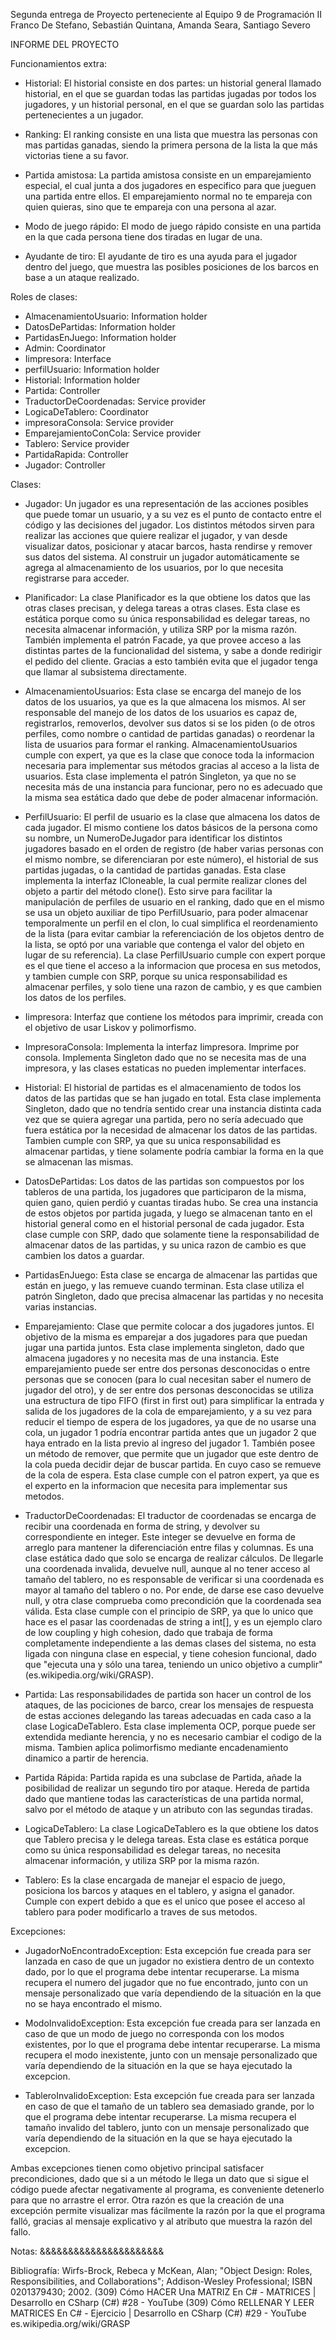 Segunda entrega de Proyecto perteneciente al Equipo 9 de Programación II
Franco De Stefano, Sebastián Quintana, Amanda Seara, Santiago Severo

INFORME DEL PROYECTO


Funcionamientos extra:

-	Historial:
El historial consiste en dos partes: un historial general llamado historial, en el que se guardan todas las partidas jugadas por todos los jugadores, y un historial personal, en el que se guardan solo las partidas pertenecientes a un jugador.

-	Ranking:
El ranking consiste en una lista que muestra las personas con mas partidas ganadas, siendo la primera persona de la lista la que más victorias tiene a su favor.

-	Partida amistosa:
La partida amistosa consiste en un emparejamiento especial, el cual junta a dos jugadores en especifico para que jueguen una partida entre ellos. El emparejamiento normal no te empareja con quien quieras, sino que te empareja con una persona al azar.

-	Modo de juego rápido:
El modo de juego rápido consiste en una partida en la que cada persona tiene dos tiradas en lugar de una.

-	Ayudante de tiro:
El ayudante de tiro es una ayuda para el jugador dentro del juego, que muestra las posibles posiciones de los barcos en base a un ataque realizado.


Roles de clases:
- AlmacenamientoUsuario: Information holder
- DatosDePartidas: Information holder
- PartidasEnJuego: Information holder
- Admin: Coordinator
- Iimpresora: Interface
- perfilUsuario: Information holder
- Historial: Information holder
- Partida: Controller
- TraductorDeCoordenadas: Service provider
- LogicaDeTablero: Coordinator
- impresoraConsola: Service provider
- EmparejamientoConCola: Service provider
- Tablero: Service provider
- PartidaRapida: Controller
- Jugador: Controller


Clases:

- Jugador:
Un jugador es una representación de las acciones posibles que puede tomar un usuario, y a su vez es el punto de contacto entre el código y las decisiones del jugador. Los distintos métodos sirven para realizar las acciones que quiere realizar el jugador, y van desde visualizar datos, posicionar y atacar barcos, hasta rendirse y remover sus datos del sistema. Al construir un jugador automáticamente se agrega al almacenamiento de los usuarios, por lo que necesita registrarse para acceder.

- Planificador: 
La clase Planificador es la que obtiene los datos que las otras clases precisan, y delega tareas a otras clases.
Esta clase es estática porque como su única responsabilidad es delegar tareas, no necesita almacenar información, y utiliza SRP por la misma razón.
También implementa el patrón Facade, ya que provee acceso a las distintas partes de la funcionalidad del sistema, y sabe a donde redirigir el pedido del cliente. Gracias a esto también evita que el jugador tenga que llamar al subsistema directamente.

- AlmacenamientoUsuarios:
Esta clase se encarga del manejo de los datos de los usuarios, ya que es la que almacena los mismos. Al ser responsable del manejo de los datos de los usuarios es capaz de, registrarlos, removerlos, devolver sus datos si se los piden (o de otros perfiles, como nombre o cantidad de partidas ganadas) o reordenar la lista de usuarios para formar el ranking.
AlmacenamientoUsuarios cumple con expert, ya que es la clase que conoce toda la informacion necesaria para implementar sus métodos gracias al acceso a la lista de usuarios.
Esta clase implementa el patrón Singleton, ya que no se necesita más de una instancia para funcionar, pero no es adecuado que la misma sea estática dado que debe de poder almacenar información.

- PerfilUsuario:
El perfil de usuario es la clase que almacena los datos de cada jugador. El mismo contiene los datos básicos de la persona como su nombre, un NumeroDeJugador para identificar los distintos jugadores basado en el orden de registro (de haber varias personas con el mismo nombre, se diferenciaran por este número), el historial de sus partidas jugadas, o la cantidad de partidas ganadas.
Esta clase implementa la interfaz ICloneable, la cual permite realizar clones del objeto a partir del método clone(). Esto sirve para facilitar la manipulación de perfiles de usuario en el ranking, dado que en el mismo se usa un objeto auxiliar de tipo PerfilUsuario, para poder almacenar temporalmente un perfil en el clon, lo cual simplifica el reordenamiento de la lista (para evitar cambiar la referenciación de los objetos dentro de la lista, se optó por una variable que contenga el valor del objeto en lugar de su referencia).
La clase PerfilUsuario cumple con expert porque es el que tiene el acceso a la informacion que procesa en sus metodos, y tambien cumple con SRP, porque su unica responsabilidad es almacenar perfiles, y solo tiene una razon de cambio, y es que cambien los datos de los perfiles.

- Iimpresora:
Interfaz que contiene los métodos para imprimir, creada con el objetivo de usar Liskov y polimorfismo.

- ImpresoraConsola:
Implementa la interfaz Iimpresora. Imprime por consola.
Implementa Singleton dado que no se necesita mas de una impresora, y las clases estaticas no pueden implementar interfaces.

- Historial: 
El historial de partidas es el almacenamiento de todos los datos de las partidas que se han jugado en total.
Esta clase implementa Singleton, dado que no tendría sentido crear una instancia distinta cada vez que se quiera agregar una partida, pero no sería adecuado que fuera estática por la necesidad de almacenar los datos de las partidas.
Tambien cumple con SRP, ya que su unica responsabilidad es almacenar partidas, y tiene solamente podría cambiar la forma en la que se almacenan las mismas.

- DatosDePartidas:
Los datos de las partidas son compuestos por los tableros de una partida, los jugadores que participaron de la misma, quien gano, quien perdió y cuantas tiradas hubo.
Se crea una instancia de estos objetos por partida jugada, y luego se almacenan tanto en el historial general como en el historial personal de cada jugador.
Esta clase cumple con SRP, dado que solamente tiene la responsabilidad de almacenar datos de las partidas, y su unica razon de cambio es que cambien los datos a guardar.

- PartidasEnJuego:
Esta clase se encarga de almacenar las partidas que están en juego, y las remueve cuando terminan.
Esta clase utiliza el patrón Singleton, dado que precisa almacenar las partidas y no necesita varias instancias.

- Emparejamiento:
Clase que permite colocar a dos jugadores juntos. El objetivo de la misma es emparejar a dos jugadores para que puedan jugar una partida juntos. Esta clase implementa singleton, dado que almacena jugadores y no necesita mas de una instancia. Este emparejamiento puede ser entre dos personas desconocidas o entre personas que se conocen (para lo cual necesitan saber el numero de jugador del otro), y de ser entre dos personas desconocidas se utiliza una estructura de tipo FIFO (first in first out) para simplificar la entrada y salida de los jugadores de la cola de emparejamiento, y a su vez para reducir el tiempo de espera de los jugadores, ya que de no usarse una cola, un jugador 1 podría encontrar partida antes que un jugador 2 que haya entrado en la lista previo al ingreso del jugador 1. También posee un método de remover, que permite que un jugador que este dentro de la cola pueda decidir dejar de buscar partida. En cuyo caso se remueve de la cola de espera.
Esta clase cumple con el patron expert, ya que es el experto en la informacion que necesita para implementar sus metodos.

- TraductorDeCoordenadas:
El traductor de coordenadas se encarga de recibir una coordenada en forma de string, y devolver su correspondiente en integer. Este integer se devuelve en forma de arreglo para mantener la diferenciación entre filas y columnas. Es una clase estática dado que solo se encarga de realizar cálculos. De llegarle una coordenada invalida, devuelve null, aunque al no tener acceso al tamaño del tablero, no es responsable de verificar si una coordenada es mayor al tamaño del tablero o no. Por ende, de darse ese caso devuelve null, y otra clase comprueba como precondición que la coordenada sea válida.
Esta clase cumple con el principio de SRP, ya que lo unico que hace es el pasar las coordenadas de string a int[], y es un ejemplo claro de low coupling y high cohesion, dado que trabaja de forma completamente independiente a las demas clases del sistema, no esta ligada con ninguna clase en especial, y tiene cohesion funcional, dado que "ejecuta una y sólo una tarea, teniendo un unico objetivo a cumplir" (es.wikipedia.org/wiki/GRASP).

- Partida:
Las responsabilidades de partida son hacer un control de los ataques, de las pociciones de barco, crear los mensajes de respuesta de estas acciones delegando las tareas adecuadas en cada caso a la clase LogicaDeTablero.
Esta clase implementa OCP, porque puede ser extendida mediante herencia, y no es necesario cambiar el codigo de la misma. Tambien aplica polimorfismo mediante encadenamiento dinamico a partir de herencia.

- Partida Rápida:
Partida rapida es una subclase de Partida, añade la posibilidad de realizar un segundo tiro por ataque.
Hereda de partida dado que mantiene todas las características de una partida normal, salvo por el método de ataque y un atributo con las segundas tiradas.

- LogicaDeTablero:
La clase LogicaDeTablero es la que obtiene los datos que Tablero precisa y le delega tareas.
Esta clase es estática porque como su única responsabilidad es delegar tareas, no necesita almacenar información, y utiliza SRP por la misma razón.

- Tablero:
Es la clase encargada de manejar el espacio de juego, posiciona los barcos y ataques en el tablero, y asigna el ganador.
Cumple con expert debido a que es el unico que posee el acceso al tablero para poder modificarlo a traves de sus metodos.


Excepciones:

- JugadorNoEncontradoException:
Esta excepción fue creada para ser lanzada en caso de que un jugador no existiera dentro de un contexto dado, por lo que el programa debe intentar recuperarse. La misma recupera el numero del jugador que no fue encontrado, junto con un mensaje personalizado que varía dependiendo de la situación en la que no se haya encontrado el mismo.

- ModoInvalidoException:
Esta excepción fue creada para ser lanzada en caso de que un modo de juego no corresponda con los modos existentes, por lo que el programa debe intentar recuperarse. La misma recupera el modo inexistente, junto con un mensaje personalizado que varía dependiendo de la situación en la que se haya ejecutado la excepcion.

- TableroInvalidoException:
Esta excepción fue creada para ser lanzada en caso de que el tamaño de un tablero sea demasiado grande, por lo que el programa debe intentar recuperarse. La misma recupera el tamaño invalido del tablero, junto con un mensaje personalizado que varía dependiendo de la situación en la que se haya ejecutado la excepcion.

Ambas excepciones tienen como objetivo principal satisfacer precondiciones, dado que si a un método le llega un dato que si sigue el código puede afectar negativamente al programa, es conveniente detenerlo para que no arrastre el error. Otra razón es que la creación de una excepción permite visualizar mas fácilmente la razón por la que el programa falló, gracias al mensaje explicativo y al atributo que muestra la razón del fallo.


Notas:
&&&&&&&&&&&&&&&&&&&&&&


Bibliografía:
Wirfs-Brock, Rebeca y McKean, Alan; "Object Design: Roles, Responsibilities, and Collaborations"; Addison-Wesley Professional; ISBN 0201379430; 2002.
(309) Cómo HACER Una MATRIZ En C# - MATRICES | Desarrollo en CSharp (C#) #28 - YouTube
(309) Cómo RELLENAR Y LEER MATRICES En C# - Ejercicio | Desarrollo en CSharp (C#) #29 - YouTube
es.wikipedia.org/wiki/GRASP